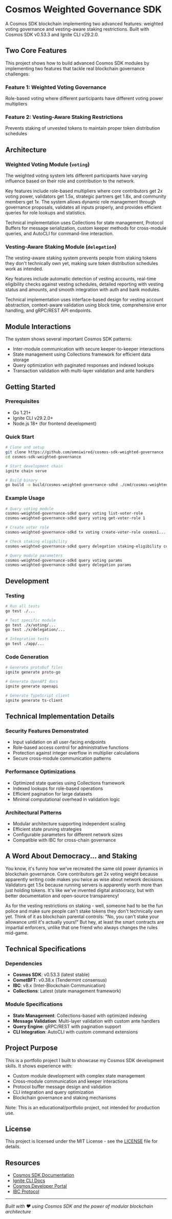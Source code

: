 # Cosmos Weighted Governance SDK

A Cosmos SDK blockchain implementing two advanced features: weighted voting governance and vesting-aware staking restrictions. Built with Cosmos SDK v0.53.3 and Ignite CLI v29.2.0.

## Two Core Features

This project shows how to build advanced Cosmos SDK modules by implementing two features that tackle real blockchain governance challenges:

### Feature 1: Weighted Voting Governance
Role-based voting where different participants have different voting power multipliers

### Feature 2: Vesting-Aware Staking Restrictions
Prevents staking of unvested tokens to maintain proper token distribution schedules

## Architecture

### Weighted Voting Module (`voting`)

The weighted voting system lets different participants have varying influence based on their role and contribution to the network.

Key features include role-based multipliers where core contributors get 2x voting power, validators get 1.5x, strategic partners get 1.8x, and community members get 1x. The system allows dynamic role management through governance proposals, validates all inputs properly, and provides efficient queries for role lookups and statistics.

Technical implementation uses Collections for state management, Protocol Buffers for message serialization, custom keeper methods for cross-module queries, and AutoCLI for command-line interaction.

### Vesting-Aware Staking Module (`delegation`)

The vesting-aware staking system prevents people from staking tokens they don't technically own yet, making sure token distribution schedules work as intended.

Key features include automatic detection of vesting accounts, real-time eligibility checks against vesting schedules, detailed reporting with vesting status and amounts, and smooth integration with auth and bank modules.

Technical implementation uses interface-based design for vesting account abstraction, context-aware validation using block time, comprehensive error handling, and gRPC/REST API endpoints.

## Module Interactions

The system shows several important Cosmos SDK patterns:
- Inter-module communication with secure keeper-to-keeper interactions
- State management using Collections framework for efficient data storage
- Query optimization with paginated responses and indexed lookups
- Transaction validation with multi-layer validation and ante handlers

## Getting Started

### Prerequisites
- Go 1.21+
- Ignite CLI v29.2.0+
- Node.js 18+ (for frontend development)

### Quick Start

```bash
# Clone and setup
git clone https://github.com/omniwired/cosmos-sdk-weighted-governance
cd cosmos-sdk-weighted-governance

# Start development chain
ignite chain serve

# Build binary
go build -o build/cosmos-weighted-governance-sdkd ./cmd/cosmos-weighted-governance-sdkd
```

### Example Usage

```bash
# Query voting module
cosmos-weighted-governance-sdkd query voting list-voter-role
cosmos-weighted-governance-sdkd query voting get-voter-role 1

# Create voter role
cosmos-weighted-governance-sdkd tx voting create-voter-role cosmos1... validator 1.5 $(date +%s) cosmos1...

# Check staking eligibility
cosmos-weighted-governance-sdkd query delegation staking-eligibility cosmos1...

# Query module parameters
cosmos-weighted-governance-sdkd query voting params
cosmos-weighted-governance-sdkd query delegation params
```

## Development

### Testing
```bash
# Run all tests
go test ./...

# Test specific module
go test ./x/voting/...
go test ./x/delegation/...

# Integration tests
go test ./app/...
```

### Code Generation
```bash
# Generate protobuf files
ignite generate proto-go

# Generate OpenAPI docs
ignite generate openapi

# Generate TypeScript client
ignite generate ts-client
```

## Technical Implementation Details

### Security Features Demonstrated
- Input validation on all user-facing endpoints
- Role-based access control for administrative functions
- Protection against integer overflow in multiplier calculations
- Secure cross-module communication patterns

### Performance Optimizations
- Optimized state queries using Collections framework
- Indexed lookups for role-based operations
- Efficient pagination for large datasets
- Minimal computational overhead in validation logic

### Architectural Patterns
- Modular architecture supporting independent scaling
- Efficient state pruning strategies
- Configurable parameters for different network sizes
- Compatible with IBC for cross-chain governance

## A Word About Democracy... and Staking

You know, it's funny how we've recreated the same old power dynamics in blockchain governance. Core contributors get 2x voting weight because apparently writing code makes you twice as wise about network decisions. Validators get 1.5x because running servers is apparently worth more than just holding tokens. It's like we've invented digital aristocracy, but with better documentation and open-source transparency!

As for the vesting restrictions on staking - well, someone had to be the fun police and make sure people can't stake tokens they don't technically own yet. Think of it as blockchain parental controls: "No, you can't stake your allowance until it's actually yours!" But hey, at least the smart contracts are impartial enforcers, unlike that one friend who always changes the rules mid-game.

## Technical Specifications

### Dependencies
- **Cosmos SDK**: v0.53.3 (latest stable)
- **CometBFT**: v0.38.x (Tendermint consensus)
- **IBC**: v8.x (Inter-Blockchain Communication)
- **Collections**: Latest (state management framework)

### Module Specifications
- **State Management**: Collections-based with optimized indexing
- **Message Validation**: Multi-layer validation with custom ante handlers
- **Query Engine**: gRPC/REST with pagination support
- **CLI Integration**: AutoCLI with custom command extensions

## Project Purpose

This is a portfolio project I built to showcase my Cosmos SDK development skills. It shows experience with:
- Custom module development with complex state management
- Cross-module communication and keeper interactions
- Protocol buffer message design and validation
- CLI integration and query optimization
- Blockchain governance and staking mechanisms

Note: This is an educational/portfolio project, not intended for production use.

## License

This project is licensed under the MIT License - see the [LICENSE](LICENSE) file for details.

## Resources

- [Cosmos SDK Documentation](https://docs.cosmos.network/)
- [Ignite CLI Docs](https://docs.ignite.com/)
- [Cosmos Developer Portal](https://cosmos.network/developers/)
- [IBC Protocol](https://ibcprotocol.org/)

---

*Built with ❤️ using Cosmos SDK and the power of modular blockchain architecture*